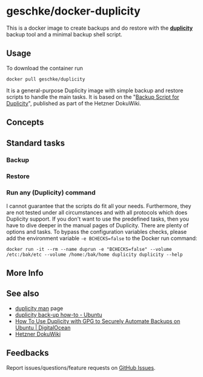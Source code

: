 # geschke/docker-duplicity

This is a docker image to create backups and do restore with the **[duplicity](http://duplicity.nongnu.org/)** backup tool and a minimal backup shell script.

## Usage

To download the container run

    docker pull geschke/duplicity

It is a general-purpose Duplicity image with simple backup and restore scripts to handle the main tasks. It is based on the "[Backup Script for Duplicity](https://wiki.hetzner.de/index.php/Duplicity_Script/en)", published as part of the Hetzner DokuWiki. 

## Concepts


## Standard tasks 


### Backup 



### Restore



### Run any (Duplicity) command

I cannot guarantee that the scripts do fit all your needs. Furthermore, they are not tested under all circumstances and with all protocols which does Duplicity support. 
If you don't want to use the predefined tasks, then you have to dive deeper in the manual pages of Duplicity. There are plenty of options and tasks. To bypass the configuration variables checks, please add the environment variable `-e BCHECKS=false` to the Docker run command:

    docker run -it --rm --name duprun -e "BCHECKS=false" --volume /etc:/bak/etc --volume /home:/bak/home duplicity duplicity --help



## More Info



## See also

  * [duplicity man](http://duplicity.nongnu.org/duplicity.1.html) page
  * [duplicity back-up how-to - Ubuntu](https://help.ubuntu.com/community/DuplicityBackupHowto)
  * [How To Use Duplicity with GPG to Securely Automate Backups on Ubuntu | DigitalOcean](https://www.digitalocean.com/community/tutorials/how-to-use-duplicity-with-gpg-to-securely-automate-backups-on-ubuntu)
  * [Hetzner DokuWiki](https://wiki.hetzner.de/index.php/Hauptseite/en)


## Feedbacks

Report issues/questions/feature requests on [GitHub Issues](https://github.com/geschke/docker-duplicity/issues).